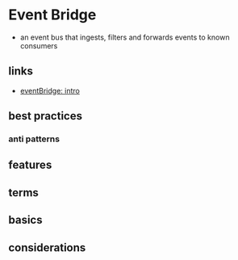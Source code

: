 # Event Bridge

- an event bus that ingests, filters and forwards events to known consumers

## links

- [eventBridge: intro](https://docs.aws.amazon.com/eventbridge/latest/userguide/eb-what-is.html)

## best practices

### anti patterns

## features

## terms

## basics

## considerations
